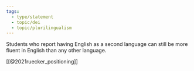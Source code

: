 ```yaml
---
tags:
  - type/statement
  - topic/dei
  - topic/plurilingualism
---
```

Students who report having English as a second language can still be more fluent in English than any other language.

[[@2021ruecker_positioning]]